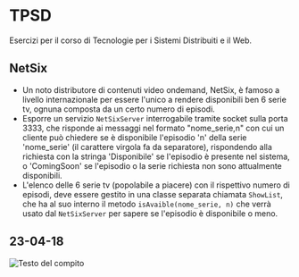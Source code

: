 # TPSD

Esercizi per il corso di Tecnologie per i Sistemi Distribuiti e il Web.

## NetSix
* Un noto distributore di contenuti video ondemand, NetSix, è famoso a livello internazionale per essere l'unico a rendere disponibili ben 6 serie tv, ognuna composta da un certo numero di episodi.
* Esporre un servizio `NetSixServer` interrogabile tramite socket sulla porta 3333, che risponde ai messaggi nel formato "nome_serie,n" con cui un cliente può chiedere se è disponibile l'episodio 'n' 
della serie 'nome_serie' (il carattere virgola fa da separatore), rispondendo alla richiesta con la stringa 'Disponibile' se l'episodio è presente nel sistema, o 'ComingSoon' se l'episodio o la serie
richiesta non sono attualmente disponibili.
* L'elenco delle 6 serie tv (popolabile a piacere) con il rispettivo numero di episodi, deve essere gestito in una classe separata chiamata `ShowList`, che ha al suo interno il metodo
`isAvaible(nome_serie, n)` che verrà usato dal `NetSixServer` per sapere se l'episodio è disponibile o meno.

## 23-04-18
![Testo del compito](https://gitlab.com/Datalux/tpsd/blob/master/23-04-18/testo.png)